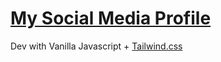 # [My Social Media Profile](https://michellechang2006.github.io)

Dev with Vanilla Javascript + [Tailwind.css](https://tailwindcss.com)
 
